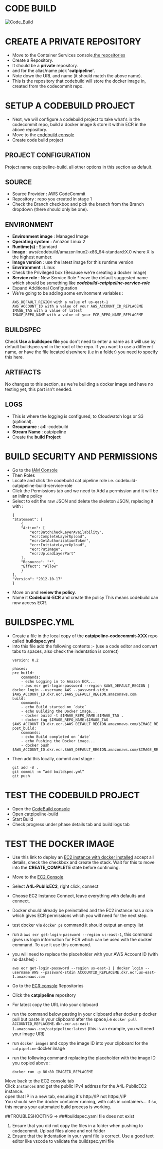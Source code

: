 # CODE BUILD
![Code_Build](./assets/creat_image.jpg)

# CREATE A PRIVATE REPOSITORY
* Move to the Container Services console,[the repositories](https://us-east-1.console.aws.amazon.com/ecr/repositories?region=us-east-1)
* Create a Repository.
* It should be a **private** repository.
* and for the alias/name pick **'catpipeline'**.
* Note down the URL and name (it should match the above name).
* This is the repository that codebuild will store the docker image in, created from the codecommit repo.

# SETUP A CODEBUILD PROJECT

* Next, we will configure a codebuild project to take what's in the codecommit repo, build a docker image & store it within ECR in the above repository.
* Move to the [codebuild console](https://us-east-1.console.aws.amazon.com/codesuite/codebuild/projects?region=us-east-1)
* Create code build project

## PROJECT CONFIGURATION
Project name  catpipeline-build.
all other options in this section as default.
## SOURCE
* Source Provider : AWS CodeCommit
* Repository : repo you created in stage 1
* Check the Branch checkbox and pick the branch from the Branch dropdown (there should only be one).
## ENVIRONMENT
* **Environment image** : Managed Image
* **Operating system** : Amazon Linux 2
* **Runtime(s)** : Standard 
* **Image** : aws/codebuild/amazonlinux2-x86_64-standard:X.0 where X is the highest number.
* **Image version** : use the latest image for this runtime version
* **Envrironment** : Linux
* Check the Privileged box (Because we're creating a docker image)
* **Service role** : New Service Role 
*leave the default suggested name which should be something like ***codebuild-catpipeline-service-role***
* Expand Additional Configuration
* We're going to be adding some environment variables : 
    ```
    AWS_DEFAULT_REGION with a value of us-east-1
    AWS_ACCOUNT_ID with a value of your AWS_ACCOUNT_ID_REPLACEME
    IMAGE_TAG with a value of latest
    IMAGE_REPO_NAME with a value of your ECR_REPO_NAME_REPLACEME
    ```    
## BUILDSPEC
Check **Use a buildspec file**
you don't need to enter a name as it will use by default buildspec.yml in the root of the repo. If you want to use a different name, or have the file located elsewhere (i.e in a folder) you need to specify this here.
## ARTIFACTS
No changes to this section, as we're building a docker image and have no testing yet, this part isn't needed.
## LOGS
* This is where the logging is configured, to Cloudwatch logs or S3 (optional).
* **Groupname** : a4l-codebuild
* **Stream Name** : catpipeline
* Create the **build Project**
# BUILD SECURITY AND PERMISSIONS
* Go to the [IAM Console](https://us-east-1.console.aws.amazon.com/iamv2/home#/home)
* Then Roles
* Locate and click the codebuild cat pipeline role i.e. codebuild-catpipeline-build-service-role
* Click the Permissions tab and we need to Add a permission and it will be an inline policy
* Select to edit the raw JSON and delete the skeleton JSON, replacing it with :
    ```
    {
    "Statement": [
        {
        "Action": [
            "ecr:BatchCheckLayerAvailability",
            "ecr:CompleteLayerUpload",
            "ecr:GetAuthorizationToken",
            "ecr:InitiateLayerUpload",
            "ecr:PutImage",
            "ecr:UploadLayerPart"
        ],
        "Resource": "*",
        "Effect": "Allow"
        }
    ],
    "Version": "2012-10-17"
    } 
    ```
* Move on and **review the policy**.
* Name it **Codebuild-ECR** and create the policy This means codebuild can now access ECR.


# BUILDSPEC.YML
* Create a file in the local copy of the **catpipeline-codecommit-XXX** repo called **buildspec.yml**
* Into this file add the following contents :- (use a code editor and convert tabs to spaces, also check the indentation is correct)
    ```
    version: 0.2

    phases:
    pre_build:
        commands:
        - echo Logging in to Amazon ECR...
        - aws ecr get-login-password --region $AWS_DEFAULT_REGION | docker login --username AWS --password-stdin $AWS_ACCOUNT_ID.dkr.ecr.$AWS_DEFAULT_REGION.amazonaws.com
    build:
        commands:
        - echo Build started on `date`
        - echo Building the Docker image...
        - docker build -t $IMAGE_REPO_NAME:$IMAGE_TAG .
        - docker tag $IMAGE_REPO_NAME:$IMAGE_TAG $AWS_ACCOUNT_ID.dkr.ecr.$AWS_DEFAULT_REGION.amazonaws.com/$IMAGE_REPO_NAME:$IMAGE_TAG
    post_build:
        commands:
        - echo Build completed on `date`
        - echo Pushing the Docker image...
        - docker push $AWS_ACCOUNT_ID.dkr.ecr.$AWS_DEFAULT_REGION.amazonaws.com/$IMAGE_REPO_NAME:$IMAGE_TAG
    ```
* Then add this locally, commit and stage : 
    ```
    git add -A .
    git commit -m “add buildspec.yml”
    git push 
    ```
# TEST THE CODEBUILD PROJECT
* Open the [CodeBuild console](https://us-east-1.console.aws.amazon.com/codesuite/codebuild/projects?region=us-east-1)
* Open catpipeline-build
* Start Build
* Check progress under phase details tab and build logs tab
# TEST THE DOCKER IMAGE
* Use this link to deploy an [EC2 instance with docker installed](https://console.aws.amazon.com/cloudformation/home?region=us-east-1#/stacks/quickcreate?templateURL=https://learn-cantrill-labs.s3.amazonaws.com/aws-codepipeline-catpipeline/ec2docker.yaml&stackName=DOCKER) accept all details, check the checkbox and create the stack. Wait for this to move into the **CREATE_COMPLETE** state before continuing.
* Move to the [EC2 Console](https://us-east-1.console.aws.amazon.com/ec2/home?region=us-east-1#Home:)
* Select **A4L-PublicEC2**, right click, connect
* Choose EC2 Instance Connect, leave everything with defaults and connect.
* Docker should already be preinstalled and the EC2 instance has a role which gives ECR permissions which you will need for the next step.
* test docker via ```docker ps``` command it should output an empty list
* run a ```aws ecr get-login-password --region us-east-1```, this command gives us login information for ECR which can be used with the docker command. To use it use this command.
* you will need to replace the placeholder with your AWS Account ID (with no dashes) :
    ```
    aws ecr get-login-password --region us-east-1 | docker login --username AWS --password-stdin ACCOUNTID_REPLACEME.dkr.ecr.us-east-1.amazonaws.com
    ```
* Go to the [ECR console](https://us-east-1.console.aws.amazon.com/ecr/repositories?region=us-east-1) Repositories
* Click the **catpipeline** repository
* For latest copy the URL into your clipboard
* run the command below pasting in your clipboard after docker p docker pull  but paste in your clipboard after the space,i.e ```docker pull ACCOUNTID_REPLACEME.dkr.ecr.us-east-1.amazonaws.com/catpipeline:latest``` (this is an example, you will need your image URI)
* run ```docker images``` and copy the image ID into your clipboard for the ```catpipeline``` docker image
* run the following command replacing the placeholder with the image ID you copied above :

    ```docker run -p 80:80 IMAGEID_REPLACEME```
    
Move back to the EC2 console tab  
Click `Instances` and get the public IPv4 address for the A4L-PublicEC2 instance.  
open that IP in a new tab, ensuring it's http://IP not https://IP  
You should see the docker container running, with cats in containers... if so, this means your automated build process is working.  

##TROUBLESHOOTING  => ###buildspec.yaml file does not exist

1. Ensure that you did not copy the files in a folder when pushing to codecommit. Upload files alone and not folder
2. Ensure that the indentation in your yaml file is correct. Use a good text editor like vscode to validate the buildspec.yml file